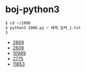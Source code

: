# boj-python3

```bash
$ cd ~/1000
$ python3 1000.py < 예제_입력_1.txt
3
```

* [2869](https://github.com/nno0obb/boj-python3/tree/main/2869)
* [2609](https://github.com/nno0obb/boj-python3/tree/main/2609)
* [10989](https://github.com/nno0obb/boj-python3/tree/main/10989)
* [2775](https://github.com/nno0obb/boj-python3/tree/main/2775)
* [11653](https://github.com/nno0obb/boj-python3/tree/main/11653)
